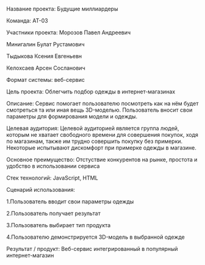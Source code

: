 Название проекта: Будущие миллиардеры

Команда: АТ-03

Участники проекта: 
Морозов Павел Андреевич 

Минигалин Булат Рустамович 

Тыдыкова Ксения Евгеньевн

Келохсаев Арсен Сосланович 

Формат системы: веб-сервис

Цель проекта:
Облегчить подбор одежды в интернет-магазинах

Описание:
Сервис помогает пользователю посмотреть как на нём будет смотреться та или иная вещь 3D-моделью. Пользователь вносит свои параметры для формирования модели и одежды.

Целевая аудитория:
Целевой аудиторией является группа людей, которым не хватает свободного времени для совершения покупок, ходя по магазинам, также им трудно совершить покупку без примерки. Некоторые испытывают дискомфорт при примерке одежды в магазине.

Основное преимущество:
Отстуствие конкурентов на рынке, простота и удобство в использовании сервиса

Стек технологий: JavaScript, HTML

Сценарий использования:

1.Пользователь вводит свои параметры одежды

2.Пользователь получает результат

3.Пользователь выбирает тип продукта

4.Пользователю демонстрируется 3D-модель в выбранной одежде

Результат / продукт: Веб-сервис интегрированный в популярный интернет-магазин

